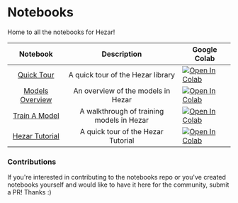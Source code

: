 # Notebooks
Home to all the notebooks for Hezar!


|                                             Notebook                                             |                Description                | Google Colab                                                                                                                                                                      |
|:------------------------------------------------------------------------------------------------:|:-----------------------------------------:|-----------------------------------------------------------------------------------------------------------------------------------------------------------------------------------|
|     [Quick Tour](https://github.com/hezarai/notebooks/blob/main/hezar/00_quick_start.ipynb)      |     A quick tour of the Hezar library     | [![Open In Colab](https://colab.research.google.com/assets/colab-badge.svg)](https://colab.research.google.com/github/hezarai/notebooks/blob/main/hezar/00_quick_start.ipynb)     |
| [Models Overview](https://github.com/hezarai/notebooks/blob/main/hezar/01_models_overview.ipynb) |    An overview of the models in Hezar     | [![Open In Colab](https://colab.research.google.com/assets/colab-badge.svg)](https://colab.research.google.com/github/hezarai/notebooks/blob/main/hezar/01_models_overview.ipynb) |
|   [Train A Model](https://github.com/hezarai/notebooks/blob/main/hezar/02_train_a_model.ipynb)   | A walkthrough of training models in Hezar | [![Open In Colab](https://colab.research.google.com/assets/colab-badge.svg)](https://colab.research.google.com/github/hezarai/notebooks/blob/main/hezar/02_train_a_model.ipynb)   |
|     [Hezar Tutorial](https://github.com/givkashi/notebooks/blob/main/hezar/03_Hezar_tutorial.ipynb)      |     A quick tour of the Hezar Tutorial     |  [![Open In Colab](https://colab.research.google.com/assets/colab-badge.svg)](https://colab.research.google.com/github/givkashi/notebooks/blob/main/hezar/03_Hezar_tutorial.ipynb) |

### Contributions
If you're interested in contributing to the notebooks repo or you've created notebooks yourself and would like to have it here for the community, submit a PR! Thanks :)


